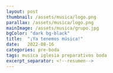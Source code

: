 ```yaml
---
layout: post
thumbnail: /assets/musica/logo.png
parallax: /assets/musica/logo.png
mainImage: /assets/musica/grupo.jpg
bgColor: "dark bg-black"
title:  "¡Ya tenemos música!"
date:   2022-08-16
categories: pre-boda
tags: musica iglesia preparativos boda
excerpt_separator: <!--resumen-->
---
```



